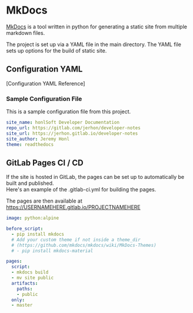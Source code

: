 # MkDocs

[MkDocs](https://mkdocs.org) is a tool written in python for generating a static site from multiple markdown files.

The project is set up via a YAML file in the main directory.
The YAML file sets up options for the build of static site.

## Configuration YAML

[Configuration YAML Reference]

### Sample Configuration File

This is a sample configuration file from this project.

````YAML
site_name: honlSoft Developer Documentation
repo_url: https://gitlab.com/jerhon/developer-notes
site_url: https://jerhon.gitlab.io/developer-notes
site_author: Jeremy Honl
theme: readthedocs
````

## GitLab Pages CI / CD

If the site is hosted in GitLab, the pages can be set up to automatically be built and published.  
Here's an example of the .gitlab-ci.yml for building the pages.

The pages are then available at https://USERNAMEHERE.gitlab.io/PROJECTNAMEHERE

````yaml
image: python:alpine

before_script:
  - pip install mkdocs
  # Add your custom theme if not inside a theme_dir
  # (https://github.com/mkdocs/mkdocs/wiki/MkDocs-Themes)
  # - pip install mkdocs-material

pages:
  script:
  - mkdocs build
  - mv site public
  artifacts:
    paths:
    - public
  only:
  - master
````
